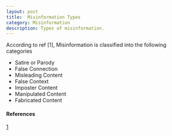 ```yaml
---
layout: post
title:  Misinformation Types
category: Misinformation
description: Types of misinformation.
---
```

According to ref [1], Misinformation is classified into the following categories

- Satire or Parody
- False Connection
- Misleading Content
- False Context
- Imposter Content
- Manipulated Content
- Fabricated Content


#### References
[1](https://firstdraftnews.org/fake-news-complicated/)


<!--description-->


